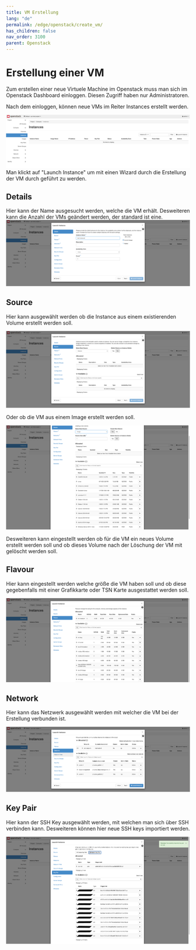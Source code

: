 ```yaml
---
title: VM Erstellung
lang: "de"
permalink: /edge/openstack/create_vm/
has_children: false
nav_order: 3100
parent: Openstack
---
```


# Erstellung einer VM

Zum erstellen einer neue Virtuele Machine im Openstack muss man sich im Openstack Dashboard einloggen.
Diesen Zugriff haben nur Administratoren.

Nach dem einloggen, können neue VMs im Reiter Instances erstellt werden.

![Launch Instance - Detail](./openstack_instances.png)
Man klickt auf "Launch Instance" um mit einen Wizard durch die Erstellung der VM durch geführt zu werden.

## Details

Hier kann der Name ausgesucht werden, welche die VM erhält.
Desweiteren kann die Anzahl der VMs geändert werden, der standard ist eine.
![Launch Instance - Detail](./openstack_instances_2.png)

## Source

Hier kann ausgewählt werden ob die Instance aus einem existierenden Volume erstellt werden soll.

![Launch Instance - Source](./openstack_instances_3.png)

Oder ob die VM aus einem Image erstellt werden soll.

![Launch Instance - Source mit Images](./openstack_instances_4.png)

Desweiteren kann eingestellt werden ob für die VM ein neues Volume erstellt werden soll und ob dieses Volume nach der Löschung der VM mit gelöscht werden soll.

## Flavour

Hier kann eingestellt werden welche größe die VM haben soll und ob diese gegebenfalls mit einer Grafikkarte oder TSN Karte ausgestattet werden soll.

![Launch Instance - Flavour](./openstack_instances_5.png)

## Network

Hier kann das Netzwerk ausgewählt werden mit welcher die VM bei der Erstellung verbunden ist.

![Launch Instance - Networks](./openstack_instances_6.png)

## Key Pair

Hier kann der SSH Key ausgewählt werden, mit welchen man sich über SSH verbinden kann.
Desweiteren können hier neue SSH keys importiert werden.

![Launch Instance - Key Pair](./openstack_instances_7.png)
